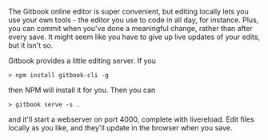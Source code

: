 The Gitbook online editor is super convenient, but editing locally lets you use your own tools - the editor you use to code in all day, for instance. Plus, you can commit when you've done a meaningful change, rather than after every save. It might seem like you have to give up live updates of your edits, but it isn't so.

Gitbook provides a little editing server. If you

```
> npm install gitbook-cli -g
```

then NPM will install it for you. Then you can

```
> gitbook serve -s .
```

and it'll start a webserver on port 4000, complete with livereload. Edit files locally as you like, and they'll update in the browser when you save.
